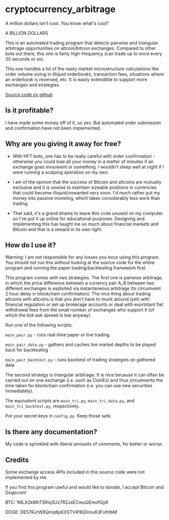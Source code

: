 cryptocurrency_arbitrage
========================

A million dollars isn't cool. You know what's cool? 

A BILLION DOLLARS

This is an automated trading program that detects pairwise and triangular arbitrage opportunities on altcoin/bitcoin exchanges. Compared to other bots out there, this one is fairly high-frequency (can trade up to once every 30 seconds or so). 

This one handles a lot of the nasty market microstructure calculations like order volume sizing in illiquid orderbooks, transaction fees, situations where an orderbook is reversed, etc. It is easily extendible to support more exchanges and strategies.

<a href="https://github.com/ericjang/cryptocurrency_arbitrage">Source code on github</a>

## Is it profitable?

I have made some money off of it, so yes. But automated order submission and confirmation have not been implemented.

## Why are you giving it away for free?

- With HFT bots, one has to be really careful with order confirmation - otherwise you could lose all your money in a matter of minutes if an exchange goes invsolvent or something. I wouldn't sleep well at night if I were running a scalping operation on my own.

- I am of the opinion that the success of Bitcoin and altcoins are mutually exclusive and it is unwise to maintain sizeable positions in currencies that could become illiquid/unwanted very soon. I'd much rather put my money into passive investing, which takes considerably less work than trading.

- That said, it's a grand shame to leave this code unused on my computer so I've put it up online for educational purposes. Designing and implementing this has taught me so much about financial markets and Bitcoin and that is a reward in its own right.

## How do I use it?

Warning: I am not responsible for any losses you incur using this program. You should not run this without looking at the source code for the entire program and running the paper trading/backtesting framework first.

This program comes with two strategies. The first one is pairwise arbitrage, in which the price difference between a currency pair A_B between two different exchanges is exploited via instantaneous arbitrage (to circumvent 2 hour delay in blockchain confirmation). The nice thing about trading altcoins with altcoins is that you don't have to muck around (yet) with financial regulation or set up brokerage accounts or deal with exorbitant fiat withdrawal fees from the small number of exchanges who support it (of which the bid-ask spread is low anyway).

Run one of the following scripts:

```main_pair.py``` - runs real-time paper or live trading.

```main_pair_data.py``` - gathers and caches live market depths to be played back for backtesting

```main_pair_backtest.py``` - runs backtest of trading strategies on gathered data

The second strategy is triangular arbitrage. It is nice because it can often be carried out on one exchange (i.e. such as CoinEx) and thus circumvents the time taken for blockchain confirmation (i.e. you can use new securities immediately).

The equivalent scripts are ```main_tri.py```, ```main_tri_data.py```, and ```main_tri_backtest.py```, respectively.

Put your secret keys in ```config.py```. Keep those safe.

## Is there any documentation?

My code is sprinkled with liberal amounts of comments, for better or worse.

## Credits

Some exchange access APIs included in this source code were not implemented by me. 

If you find this program useful and would like to donate, I accept Bitcoin and Dogecoin! 

BTC: 1MLX2kMhTSRiq3Uz7R2JsECreuQEmofQy6

DOGE: DE57RJrW9Qmq6pKXSTViP8QVmu63FxfHbM